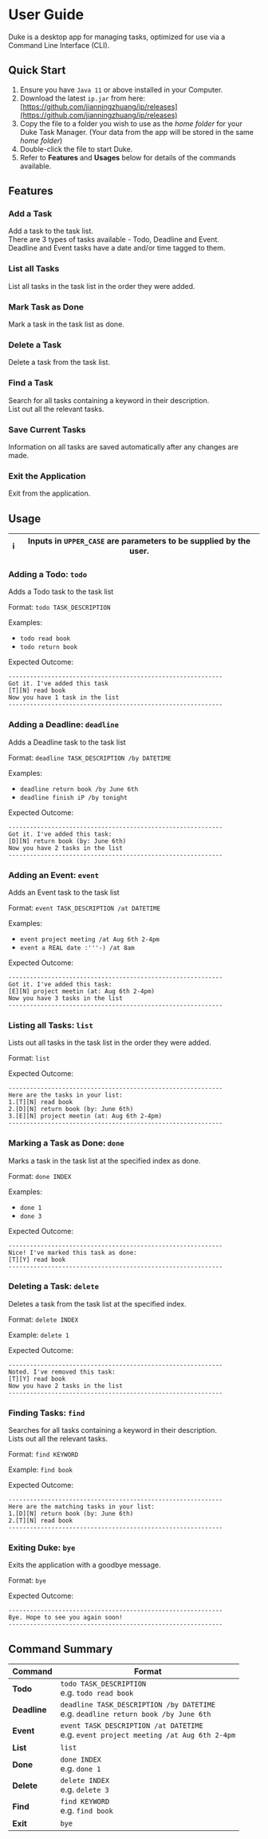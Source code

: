 # User Guide

Duke is a desktop app for managing tasks, optimized for use via a Command Line Interface (CLI).
  
## Quick Start

1. Ensure you have `Java 11` or above installed in your Computer.
2. Download the latest `ip.jar` from here: [https://github.com/jianningzhuang/ip/releases](https://github.com/jianningzhuang/ip/releases)
3. Copy the file to a folder you wish to use as the *home folder* for your Duke Task Manager. (Your data from the app will be stored in the same *home folder*)
4. Double-click the file to start Duke.
5. Refer to **Features** and **Usages** below for details of the commands available.


## Features

### Add a Task
Add a task to the task list.<br>
There are 3 types of tasks available - Todo, Deadline and Event.<br>
Deadline and Event tasks have a date and/or time tagged to them.

### List all Tasks
List all tasks in the task list in the order they were added.

### Mark Task as Done
Mark a task in the task list as done.

### Delete a Task
Delete a task from the task list.

### Find a Task
Search for all tasks containing a keyword in their description.<br>
List out all the relevant tasks.

### Save Current Tasks
Information on all tasks are saved automatically after any changes are made.

### Exit the Application
Exit from the application.

## Usage

| :information_source: | Inputs in `UPPER_CASE` are parameters to be supplied by the user. |
|----------------------|-------------------------------------|

### Adding a Todo: `todo`

Adds a Todo task to the task list

Format: `todo TASK_DESCRIPTION`

Examples:
* `todo read book`
* `todo return book`

Expected Outcome:
```
------------------------------------------------------------
Got it. I've added this task
[T][N] read book
Now you have 1 task in the list
------------------------------------------------------------
```

### Adding a Deadline: `deadline`

Adds a Deadline task to the task list

Format: `deadline TASK_DESCRIPTION /by DATETIME`

Examples:
* `deadline return book /by June 6th`
* `deadline finish iP /by tonight`

Expected Outcome:
```
------------------------------------------------------------
Got it. I've added this task:
[D][N] return book (by: June 6th)
Now you have 2 tasks in the list
------------------------------------------------------------
```

### Adding an Event: `event`

Adds an Event task to the task list

Format: `event TASK_DESCRIPTION /at DATETIME`

Examples:
* `event project meeting /at Aug 6th 2-4pm`
* `event a REAL date :'''-) /at 8am`

Expected Outcome:
```
------------------------------------------------------------
Got it. I've added this task:
[E][N] project meetin (at: Aug 6th 2-4pm)
Now you have 3 tasks in the list
------------------------------------------------------------
```

### Listing all Tasks: `list`

Lists out all tasks in the task list in the order they were added.

Format: `list`

Expected Outcome:
```
------------------------------------------------------------
Here are the tasks in your list:
1.[T][N] read book
2.[D][N] return book (by: June 6th)
3.[E][N] project meetin (at: Aug 6th 2-4pm)
------------------------------------------------------------
```

### Marking a Task as Done: `done`

Marks a task in the task list at the specified index as done.

Format: `done INDEX`

Examples:
* `done 1`
* `done 3`

Expected Outcome:
```
------------------------------------------------------------
Nice! I've marked this task as done:
[T][Y] read book
------------------------------------------------------------
```

### Deleting a Task: `delete`

Deletes a task from the task list at the specified index.

Format: `delete INDEX`

Example: `delete 1`

Expected Outcome:
```
------------------------------------------------------------
Noted. I've removed this task:
[T][Y] read book
Now you have 2 tasks in the list
------------------------------------------------------------
```

### Finding Tasks: `find`

Searches for all tasks containing a keyword in their description.<br>
Lists out all the relevant tasks.

Format: `find KEYWORD`

Example: `find book`

Expected Outcome:
```
------------------------------------------------------------
Here are the matching tasks in your list:
1.[D][N] return book (by: June 6th)
2.[T][N] read book
------------------------------------------------------------
```

### Exiting Duke: `bye`

Exits the application with a goodbye message.

Format: `bye`

Expected Outcome:
```
------------------------------------------------------------
Bye. Hope to see you again soon!
------------------------------------------------------------
```

## Command Summary

Command | Format
--------|------------------
**Todo** | `todo TASK_DESCRIPTION` <br> e.g. `todo read book`
**Deadline** | `deadline TASK_DESCRIPTION /by DATETIME` <br> e.g. `deadline return book /by June 6th`
**Event** | `event TASK_DESCRIPTION /at DATETIME` <br> e.g. `event project meeting /at Aug 6th 2-4pm`
**List** | `list`
**Done** | `done INDEX`<br> e.g. `done 1`
**Delete** | `delete INDEX`<br> e.g. `delete 3`
**Find** | `find KEYWORD`<br> e.g. `find book`
**Exit** | `bye`
